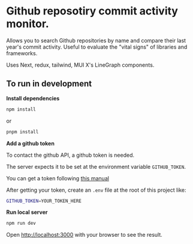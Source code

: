 # Github reposotiry commit activity monitor.

Allows you to search Github repositories by name and compare their last year's commit activity. Useful to evaluate the "vital signs" of libraries and frameworks.

Uses Next, redux, tailwind, MUI X's LineGraph components.

## To run in development

**Install dependencies**

```bash
npm install
```

or

```bash
pnpm install
```

**Add a github token**

To contact the github API, a github token is needed. 

The server expects it to be set at the environment variable `GITHUB_TOKEN`.

You can get a token following [this manual](https://docs.github.com/en/authentication/keeping-your-account-and-data-secure/managing-your-personal-access-tokens)

After getting your token, create an `.env` file at the root of this project like:

```bash
GITHUB_TOKEN=YOUR_TOKEN_HERE
```

**Run local server**

```bash
npm run dev
```

Open [http://localhost:3000](http://localhost:3000) with your browser to see the result.

